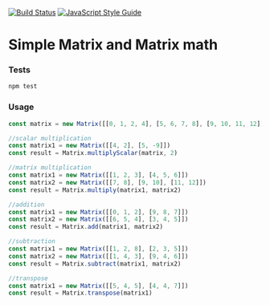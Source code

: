 [![Build Status](https://travis-ci.org/scottjustin5000/matrix.svg?branch=master)](https://travis-ci.org/scottjustin5000/matrix) [![JavaScript Style Guide](https://img.shields.io/badge/code_style-standard-brightgreen.svg)](https://standardjs.com)

# Simple Matrix and Matrix math

### Tests
```sh
npm test
```


### Usage
```js
const matrix = new Matrix([[0, 1, 2, 4], [5, 6, 7, 8], [9, 10, 11, 12]])

//scalar multiplication
const matrix1 = new Matrix([[4, 2], [5, -9]])
const result = Matrix.multiplyScalar(matrix, 2)

//matrix multiplication
const matrix1 = new Matrix([[1, 2, 3], [4, 5, 6]])
const matrix2 = new Matrix([[7, 8], [9, 10], [11, 12]])
const result = Matrix.multiply(matrix1, matrix2)

//addition
const matrix1 = new Matrix([[0, 1, 2], [9, 8, 7]])
const matrix2 = new Matrix([[6, 5, 4], [3, 4, 5]])
const result = Matrix.add(matrix1, matrix2)

//subtraction
const matrix1 = new Matrix([[1, 2, 8], [2, 3, 5]])
const matrix2 = new Matrix([[1, 4, 3], [9, 4, 6]])
const result = Matrix.subtract(matrix1, matrix2)

//transpose
const matrix1 = new Matrix([[5, 4, 5], [4, 4, 7]])
const result = Matrix.transpose(matrix1)
```